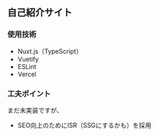 ## 自己紹介サイト

### 使用技術

* Nuxt.js（TypeScript）
* Vuetify
* ESLint
* Vercel

### 工夫ポイント

まだ未実装ですが、

* SEO向上のためにISR（SSGにするかも）を採用
